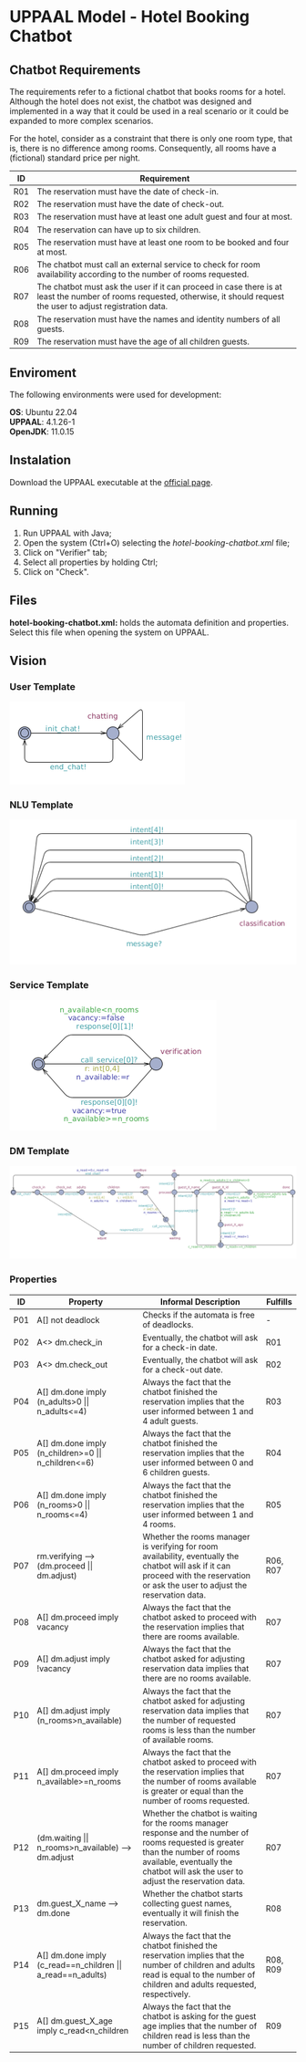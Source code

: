 # UPPAAL Model - Hotel Booking Chatbot

## Chatbot Requirements

The requirements refer to a fictional chatbot that books rooms for a hotel. Although the hotel does not exist, the chatbot was designed and implemented in a way that it could be used in a real scenario or it could be expanded to more complex scenarios.

For the hotel, consider as a constraint that there is only one room type, that is, there is no difference among rooms. Consequently, all rooms have a (fictional) standard price per night. 

ID | Requirement 
---|---
R01 | The reservation must have the date of check-in. 
R02 | The reservation must have the date of check-out. 
R03 | The reservation must have at least one adult guest and four at most. 
R04 | The reservation can have up to six children. 
R05 | The reservation must have at least one room to be booked and four at most. 
R06 | The chatbot must call an external service to check for room availability according to the number of rooms requested. 
R07 | The chatbot must ask the user if it can proceed in case there is at least the number of rooms requested, otherwise, it should request the user to adjust registration data. 
R08 | The reservation must have the names and identity numbers of all guests. 
R09 | The reservation must have the age of all children guests. 

## Enviroment

The following environments were used for development:

**OS**: Ubuntu 22.04 <br>
**UPPAAL**: 4.1.26-1 <br>
**OpenJDK**: 11.0.15 <br>

## Instalation 

Download the UPPAAL executable at the [official page](https://uppaal.org/downloads/).

## Running

1. Run UPPAAL with Java;
2. Open the system (Ctrl+O) selecting the *hotel-booking-chatbot.xml* file;
3. Click on "Verifier" tab;
4. Select all properties by holding Ctrl;
5. Click on "Check".

## Files

**hotel-booking-chatbot.xml:** holds the automata definition and properties. Select this file when opening the system on UPPAAL.

## Vision

### User Template
![User](./img/user.png)

### NLU Template
![NLU](./img/nlu.png)

### Service Template
![Service](./img/service.png)

### DM Template
![DM](./img/dm.png)

### Properties

ID | Property | Informal Description | Fulfills 
--- | --- | --- | ---
 P01 | A[] not deadlock | Checks if the automata is free of deadlocks. | - 
 P02 | A<> dm.check_in | Eventually, the chatbot will ask for a check-in date. | R01 
 P03 | A<> dm.check_out | Eventually, the chatbot will ask for a check-out date. | R02 
 P04 | A[] dm.done imply (n_adults>0 \|\| n_adults<=4) | Always the fact that the chatbot finished the reservation implies that the user informed between 1 and 4 adult guests. | R03 
 P05 | A[] dm.done imply (n_children>=0 \|\| n_children<=6) | Always the fact that the chatbot finished the reservation implies that the user informed between 0 and 6 children guests. | R04 
 P06 | A[] dm.done imply (n_rooms>0 \|\| n_rooms<=4) | Always the fact that the chatbot finished the reservation implies that the user informed between 1 and 4 rooms. | R05 
 P07 | rm.verifying --> (dm.proceed \|\| dm.adjust) | Whether the rooms manager is verifying for room availability, eventually the chatbot will ask if it can proceed with the reservation or ask the user to adjust the reservation data. | R06, R07 
 P08 | A[] dm.proceed imply vacancy | Always the fact that the chatbot asked to proceed with the reservation implies that there are rooms available. | R07 
 P09 | A[] dm.adjust imply !vacancy | Always the fact that the chatbot asked for adjusting reservation data implies that there are no rooms available. | R07 
 P10 | A[] dm.adjust imply (n_rooms>n_available) | Always the fact that the chatbot asked for adjusting reservation data implies that the number of requested rooms is less than the number of available rooms.  | R07 
 P11 | A[] dm.proceed imply n_available>=n_rooms | Always the fact that the chatbot asked to proceed with the reservation implies that the number of rooms available is greater or equal than the number of rooms requested. | R07 
 P12 | (dm.waiting \|\| n_rooms>n_available) --> dm.adjust | Whether the chatbot is waiting for the rooms manager response and the number of rooms requested is greater than the number of rooms available, eventually the chatbot will ask the user to adjust the reservation data. | R07 
 P13 | dm.guest_X_name --> dm.done | Whether the chatbot starts collecting guest names, eventually it will finish the reservation. | R08 
 P14 | A[] dm.done imply (c_read==n_children \|\| a_read==n_adults) |  Always the fact that the chatbot finished the reservation implies that the number of children and adults read is equal to the number of children and adults requested, respectively. | R08, R09 
 P15 | A[] dm.guest_X_age imply c_read<n_children | Always the fact that the chatbot is asking for the guest age implies that the number of children read is less than the number of children requested. | R09 

